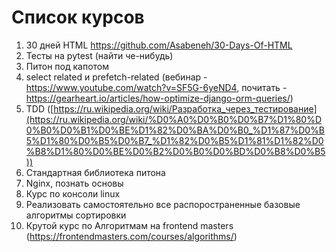 # Список курсов

1. 30 дней HTML https://github.com/Asabeneh/30-Days-Of-HTML
2. Тесты на pytest (найти че-нибудь)
3. Питон под капотом
4. select related и prefetch-related (вебинар - https://www.youtube.com/watch?v=SF5G-6yeND4, почитать - https://gearheart.io/articles/how-optimize-django-orm-queries/)
5. TDD ([https://ru.wikipedia.org/wiki/Разработка_через_тестирование](https://ru.wikipedia.org/wiki/%D0%A0%D0%B0%D0%B7%D1%80%D0%B0%D0%B1%D0%BE%D1%82%D0%BA%D0%B0_%D1%87%D0%B5%D1%80%D0%B5%D0%B7_%D1%82%D0%B5%D1%81%D1%82%D0%B8%D1%80%D0%BE%D0%B2%D0%B0%D0%BD%D0%B8%D0%B5))
6. Стандартная библиотека питона
7. Nginx, познать основы
8. Курс по консоли linux
9. Реализовать самостоятельно все распоространенные базовые алгоритмы сортировки
10. Крутой курс по Алгоритмам на frontend masters (https://frontendmasters.com/courses/algorithms/)
